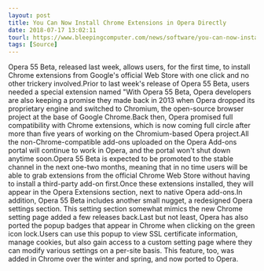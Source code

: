 ```yaml
---
layout: post
title: You Can Now Install Chrome Extensions in Opera Directly
date: 2018-07-17 13:02:11
tourl: https://www.bleepingcomputer.com/news/software/you-can-now-install-chrome-extensions-in-opera-directly/
tags: [Source]
---
```

Opera 55 Beta, released last week, allows users, for the first time, to install Chrome extensions from Google's official Web Store with one click and no other trickery involved.Prior to last week's release of Opera 55 Beta, users needed a special extension named "With Opera 55 Beta, Opera developers are also keeping a promise they made back in 2013 when Opera dropped its proprietary engine and switched to Chromium, the open-source browser project at the base of Google Chrome.Back then, Opera promised full compatibility with Chrome extensions, which is now coming full circle after more than five years of working on the Chromium-based Opera project.All the non-Chrome-compatible add-ons uploaded on the Opera Add-ons portal will continue to work in Opera, and the portal won't shut down anytime soon.Opera 55 Beta is expected to be promoted to the stable channel in the next one-two months, meaning that in no time users will be able to grab extensions from the official Chrome Web Store without having to install a third-party add-on first.Once these extensions installed, they will appear in the Opera Extensions section, next to native Opera add-ons.In addition, Opera 55 Beta includes another small nugget, a redesigned Opera settings section. This setting section somewhat mimics the new Chrome setting page added a few releases back.Last but not least, Opera has also ported the popup badges that appear in Chrome when clicking on the green icon lock.Users can use this popup to view SSL certificate information, manage cookies, but also gain access to a custom setting page where they can modify various settings on a per-site basis. This feature, too, was added in Chrome over the winter and spring, and now ported to Opera.